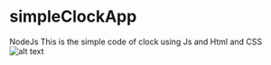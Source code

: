 # simpleClockApp

NodeJs
This is the simple code of clock using Js and Html and CSS
![alt text]("./images/background-image.jpg")
